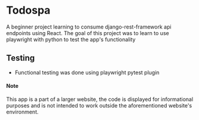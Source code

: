 # Todospa
A beginner project learning to consume django-rest-framework api endpoints using React.
The goal of this project was to learn to use playwright with python to test the app's functionality

## Testing
- Functional testing was done using playwright pytest plugin

#### Note
This app is a part of a larger website, the code is displayed for informational purposes and is not intended to work outside the aforementioned website's environment.
